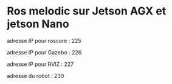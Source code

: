 # Ros melodic sur Jetson AGX et jetson Nano

adresse IP pour roscore : 225

adresse IP pour Gazebo : 226

adresse IP pour RVIZ : 227

adresse du robot : 230
